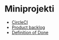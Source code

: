 # Miniprojekti

* [CircleCI](https://circleci.com/gh/hannuorn/Agile5-miniprojekti)
* [Product backlog](https://docs.google.com/spreadsheets/d/1w2MvPLga09autEiqfWHRf4b6ZIb_XvbqIzwAxncRldM/edit#gid=0)
* [Definition of Done](doc/definition_of_done.md)
